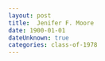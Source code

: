 ```yaml
---
layout: post
title:  Jenifer F. Moore
date: 1900-01-01
dateUnknown: true
categories: class-of-1978
---
```


